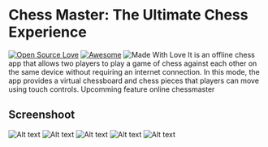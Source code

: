 # Chess Master: The Ultimate Chess Experience
[![Open Source Love](https://badges.frapsoft.com/os/v2/open-source.svg?v=103)](https://github.com/) [![Awesome](https://cdn.rawgit.com/sindresorhus/awesome/d7305f38d29fed78fa85652e3a63e154dd8e8829/media/badge.svg)](https://github.com/) ![Made With Love](https://img.shields.io/badge/Made%20With-Love-orange.svg)
It is an offline chess app that allows two players to play a game of chess against each other on the same device without requiring an internet connection. In this mode, the app provides a virtual chessboard and chess pieces that players can move using touch controls. Upcomming feature online chessmaster
## Screenshoot
![Alt text](https://github.com/darshankamble04/Chess/blob/main/src/assets/WhatsApp%20Image%202023-02-22%20at%2019.35.53.jpeg)
![Alt text](https://github.com/darshankamble04/Chess/blob/main/src/assets/WhatsApp%20Image%202023-02-22%20at%2019.37.22.jpeg)
![Alt text](https://github.com/darshankamble04/Chess/blob/main/src/assets/WhatsApp%20Image%202023-02-22%20at%2019.38.15.jpeg)
![Alt text](https://github.com/darshankamble04/Chess/blob/main/src/assets/WhatsApp%20Image%202023-02-22%20at%2019.39.24.jpeg)
![Alt text](https://github.com/darshankamble04/Chess/blob/main/src/assets/WhatsApp%20Image%202023-02-22%20at%2019.39.55.jpeg)

